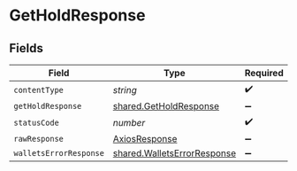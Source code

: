 # GetHoldResponse


## Fields

| Field                                                                      | Type                                                                       | Required                                                                   | Description                                                                |
| -------------------------------------------------------------------------- | -------------------------------------------------------------------------- | -------------------------------------------------------------------------- | -------------------------------------------------------------------------- |
| `contentType`                                                              | *string*                                                                   | :heavy_check_mark:                                                         | N/A                                                                        |
| `getHoldResponse`                                                          | [shared.GetHoldResponse](../../models/shared/getholdresponse.md)           | :heavy_minus_sign:                                                         | Holds                                                                      |
| `statusCode`                                                               | *number*                                                                   | :heavy_check_mark:                                                         | N/A                                                                        |
| `rawResponse`                                                              | [AxiosResponse](https://axios-http.com/docs/res_schema)                    | :heavy_minus_sign:                                                         | N/A                                                                        |
| `walletsErrorResponse`                                                     | [shared.WalletsErrorResponse](../../models/shared/walletserrorresponse.md) | :heavy_minus_sign:                                                         | Error                                                                      |